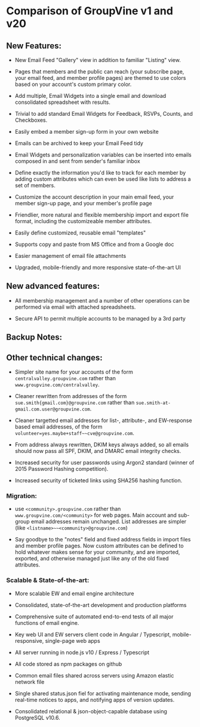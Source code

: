 # Comparison of GroupVine v1 and v20

## New Features:

 *  New Email Feed "Gallery" view in addition to familiar "Listing" view.

 *  Pages that members and the public can reach (your subscribe page,
    your email feed, and member profile pages) are themed to use
    colors based on your account's custom primary color.

 *  Add multiple, Email Widgets into a single email and download
    consolidated spreadsheet with results.

 *  Trivial to add standard Email Widgets for Feedback, RSVPs, Counts, 
    and Checkboxes.

 *  Easily embed a member sign-up form in your own website

 *  Emails can be archived to keep your Email Feed tidy

 *  Email Widgets and personalization variables can be inserted into
    emails composed in and sent from sender's familiar inbox

 *  Define exactly the information you'd like to track for each member
    by adding custom attributes which can even be used like lists to 
    address a set of members.

 *  Customize the account description in your main email feed, your
    member sign-up page, and your member's profile page

 *  Friendlier, more natural and flexible membership import and export 
    file format, including the customizeable member attributes.

 *  Easily define customized, reusable email "templates"

 *  Supports copy and paste from MS Office and from a Google doc

 *  Easier management of email file attachments

 *  Upgraded, mobile-friendly and more responsive state-of-the-art UI


## New advanced features:

*  All membership management and a number of other 
   operations can be performed via email with attached spreadsheets.

*  Secure API to permit multiple accounts to be managed by a 
   3rd party



## Backup Notes:

## Other technical changes:

*  Simpler site name for your accounts of the form 
   ```centralvalley.groupvine.com``` rather than 
   ```www.groupvine.com/centralvalley```.

*  Cleaner rewritten from addresses of the form 
   ```sue.smith{gmail.com}@groupvine.com``` rather than
   ```sue.smith-at-gmail.com.user@groupvine.com```.

*  Cleaner targetted email addresses for list-, attribute-, 
   and EW-response based email addresses, of the form
   ```volunteer=yes.maybe+staff~~cve@groupvine.com```.

*  From address always rewritten, DKIM keys always added, so all
   emails should now pass all SPF, DKIM, and DMARC email integrity 
   checks.

*  Increased security for user passwords using Argon2 standard 
   (winner of 2015 Password Hashing competition).

*  Increased security of ticketed links using SHA256 hashing function.


### Migration:

* use ```<community>.groupvine.com``` rather than
  ```www.groupvine.com/<community>``` for web pages.  Main account and
  sub-group email addresses remain unchanged.  List addresses are
  simpler (like ```<listname>~~<community>@groupvine.com```)

*  Say goodbye to the "notes" field and fixed address fields in import
  files and member profile pages.  Now custom attributes can be
  defined to hold whatever makes sense for your community, and are
  imported, exported, and otherwise managed just like any of the old
  fixed attributes.


### Scalable & State-of-the-art:

 * More scalable EW and email engine architecture

*  Consolidated, state-of-the-art development and production platforms

*  Comprehensive suite of automated end-to-end tests of all major
   functions of email engine.

*  Key web UI and EW servers client code in Angular / Typescript, 
   mobile-responsive, single-page web apps

*  All server running in node.js v10 / Express / Typescript

*  All code stored as npm packages on github

*  Common email files shared across servers using Amazon elastic network file

*  Single shared status.json fiel for activating maintenance mode,
   sending real-time notices to apps, and notifying apps of version updates.

*  Consolidated relational & json-object-capable database using PostgreSQL v10.6.



